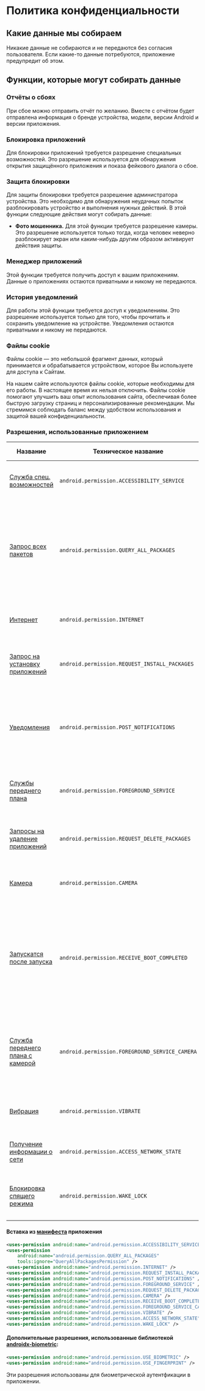 # Политика конфиденциальности
## Какие данные мы собираем
Никакие данные не собираются и не передаются без согласия пользователя. Если какие-то данные
потребуются, приложение предупредит об этом.

## Функции, которые могут собирать данные
### Отчёты о сбоях
При сбое можно отправить отчёт по желанию. Вместе с отчётом будет отправлена информация о бренде
устройства, модели, версии Android и версии приложения.
### Блокировка приложений
Для блокировки приложений требуется разрешение специальных возможностей. Это разрешение используется
для обнаружения открытия защищённого приложения и показа фейкового диалога о сбое.
### Защита блокировки
Для защиты блокировки требуется разрешение администратора устройства. Это необходимо для обнаружения
неудачных попыток разблокировать устройство и выполнения нужных действий.
В этой функции следующие действия могут собирать данные:

- **Фото мошенника.** Для этой функции требуется разрешение камеры. Это разрешение используется
  только тогда, когда человек неверно разблокирует экран или каким-нибудь другим образом
  активирует действия защиты.

### Менеджер приложений
Этой функции требуется получить доступ к вашим приложениям. Данные о
приложениях остаются приватными и никому не передаются.
### История уведомлений
Для работы этой функции требуется доступ к уведомлениям. Это разрешение используется
только для того, чтобы прочитать и сохранить уведомление на устройстве. Уведомления остаются
приватными и никому не передаются.

### Файлы cookie
Файлы cookie — это небольшой фрагмент данных, который принимается и обрабатывается устройством,
которое Вы используете для доступа к Сайтам.

На нашем сайте используются файлы cookie, которые необходимы для его работы. В настоящее время их
нельзя отключить. Файлы cookie помогают улучшить ваш опыт использования сайта, обеспечивая более
быструю загрузку страниц и персонализированные рекомендации. Мы стремимся соблюдать баланс между
удобством использования и защитой вашей конфиденциальности.

### Разрешения, использованные приложением
<table>
    <thead>
    <tr>
        <th scope="col">Название</th>
        <th scope="col">Техническое название</th>
        <th scope="col">Описание</th>
        <th scope="col">Для чего нужно</th>
    </tr>
    </thead>
    <tbody>
    <tr>
        <td>
            <a href="https://developer.android.com/guide/topics/ui/accessibility/service">
                Служба спец. возможностей
            </a>
        </td>
        <td>
            <code>android.permission.ACCESSIBILITY_SERVICE</code>
        </td>
        <td>
            Позволяет службам спец. возможностей работать
        </td>
        <td>
            Необходимо для корректной работы службы спец. возможностей
        </td>
    </tr>
    <tr>
        <td>
            <a href="https://developer.android.com/reference/android/Manifest.permission#QUERY_ALL_PACKAGES">
                Запрос всех пакетов
            </a>
        </td>
        <td>
            <code>android.permission.QUERY_ALL_PACKAGES</code>
        </td>
        <td>
            Позволяет приложению получать информацию о всех пакетах (приложениях),
            установленных на устройстве.
        </td>
        <td>
            Необходимо для корректной работы:
            <ul>
                <li>Экрана выбора приложений в функции "Блокировка приложений;</li>
                <li>извлечения APK.</li>
            </ul>
        </td>
    </tr>
    <tr>
        <td>
            <a href="https://developer.android.com/reference/android/Manifest.permission#INTERNET">
                Интернет
            </a>
        </td>
        <td>
            <code>android.permission.INTERNET</code>
        </td>
        <td>
            Позволяет приложению получать доступ в Интернет.
        </td>
        <td>
            Необходимо для корректной работы проверки обновлений.
        </td>
    </tr>
    <tr>
        <td>
            <a href="https://developer.android.com/reference/android/Manifest.permission#REQUEST_INSTALL_PACKAGES">
                Запрос на установку приложений
            </a>
        </td>
        <td>
            <code>android.permission.REQUEST_INSTALL_PACKAGES</code>
        </td>
        <td>
            Позволяет приложению запрашивать установку других приложений.
        </td>
        <td>
            Необходимо для корректной работы установки обновлений.
        </td>
    </tr>
    <tr>
        <td>
            <a href="https://developer.android.com/reference/android/Manifest.permission#POST_NOTIFICATIONS">
                Уведомления
            </a>
        </td>
        <td>
            <code>android.permission.POST_NOTIFICATIONS</code>
        </td>
        <td>
            Позволяет приложению показывать уведомления.
        </td>
        <td>
            Необходимо для корректной работы обновлений и
            <a href="https://developer.android.com/develop/background-work/services/fgs?skip_cache=true">
                службы переднего плана
            </a> для поддержки работы
            функций защиты.
        </td>
    </tr>
    <tr>
        <td>
            <a href="https://developer.android.com/reference/android/Manifest.permission#FOREGROUND_SERVICE">
                Службы переднего плана
            </a>
        </td>
        <td>
            <code>android.permission.FOREGROUND_SERVICE</code>
        </td>
        <td>
            Позволяет приложению запускать
            <a href="https://developer.android.com/develop/background-work/services/fgs?skip_cache=true">
                службы переднего плана
            </a>.
        </td>
        <td>
            Необходимо для корректной работы функций защиты.
        </td>
    </tr>
    <tr>
        <td>
            <a href="https://developer.android.com/reference/android/Manifest.permission#REQUEST_DELETE_PACKAGES">
                Запросы на удаление приложений
            </a>
        </td>
        <td>
            <code>android.permission.REQUEST_DELETE_PACKAGES</code>
        </td>
        <td>
            Позволяет приложению запрашивать удаление приложений.
        </td>
        <td>
            Необходимо для корректной работы функции быстрого удаления приложения.
        </td>
    </tr>
    <tr>
        <td>
            <a href="https://developer.android.com/reference/android/Manifest.permission#CAMERA">
                Камера
            </a>
        </td>
        <td>
            <code>android.permission.CAMERA</code>
        </td>
        <td>
            Позволяет приложению использовать камеру.
        </td>
        <td>
            Необходимо для корректной работы функции "Фото мошенника".
        </td>
    </tr>
    <tr>
        <td>
            <a href="https://developer.android.com/reference/android/Manifest.permission#RECEIVE_BOOT_COMPLETED">
                Запускатся после запуска
            </a>
        </td>
        <td>
            <code>android.permission.RECEIVE_BOOT_COMPLETED</code>
        </td>
        <td>
            Позволяет приложению запустится после запуска системы. Если есть пароль, то приложение будет
            запущено только тогда, когда пользователь разблокирует экран.
        </td>
        <td>
            Необходимо для корректной работы проверки обновлений.
        </td>
    </tr>
    <tr>
        <td>
            <a href="https://developer.android.com/reference/android/Manifest.permission#FOREGROUND_SERVICE_CAMERA">
                Служба переднего плана с камерой
            </a>
        </td>
        <td>
            <code>android.permission.FOREGROUND_SERVICE_CAMERA</code>
        </td>
        <td>
            Позволяет приложению использовать камеру в фоновом режиме с помощью
            <a href="https://developer.android.com/develop/background-work/services/fgs?skip_cache=true">
                службы переднего плана
            </a>.
        </td>
        <td>
            Необходимо для корректной работы функции "Фото мошенника".
        </td>
    </tr>
    <tr>
        <td>
            <a href="https://developer.android.com/reference/android/Manifest.permission#VIBRATE">
                Вибрация
            </a>
        </td>
        <td>
            <code>android.permission.VIBRATE</code>
        </td>
        <td>
            Позволяет приложению включать вибрацию телефона.
        </td>
        <td>
            Это разрешение нужно только для эффектов в приложении.
        </td>
    </tr>
    <tr>
        <td>
            <a href="https://developer.android.com/reference/android/Manifest.permission#ACCESS_NETWORK_STATE">
                Получение информации о сети
            </a>
        </td>
        <td>
            <code>android.permission.ACCESS_NETWORK_STATE</code>
        </td>
        <td>
            Позволяет приложению получать информацию о сети.
        </td>
        <td>
            Необходимо для правильной работы проверки обновлений.
        </td>
    </tr>
    <tr>
        <td>
            <a href="https://developer.android.com/reference/android/Manifest.permission#WAKE_LOCK">
                Блокировка спящего режима
            </a>
        </td>
        <td>
            <code>android.permission.WAKE_LOCK</code>
        </td>
        <td>
            Позволяет приложению блокировать перход устройства в спящий режим.
        </td>
        <td>
            Необходимо для работы плитки "Спящий режим".
        </td>
    </tr>
    </tbody>
</table>

#### Вставка из [манифеста](https://developer.android.com/guide/topics/manifest/manifest-intro) приложения
```xml
<uses-permission android:name="android.permission.ACCESSIBILITY_SERVICE" />
<uses-permission
    android:name="android.permission.QUERY_ALL_PACKAGES"
    tools:ignore="QueryAllPackagesPermission" />
<uses-permission android:name="android.permission.INTERNET" />
<uses-permission android:name="android.permission.REQUEST_INSTALL_PACKAGES" />
<uses-permission android:name="android.permission.POST_NOTIFICATIONS" />
<uses-permission android:name="android.permission.FOREGROUND_SERVICE" />
<uses-permission android:name="android.permission.REQUEST_DELETE_PACKAGES" />
<uses-permission android:name="android.permission.CAMERA" />
<uses-permission android:name="android.permission.RECEIVE_BOOT_COMPLETED" />
<uses-permission android:name="android.permission.FOREGROUND_SERVICE_CAMERA" />
<uses-permission android:name="android.permission.VIBRATE" />
<uses-permission android:name="android.permission.ACCESS_NETWORK_STATE" />
<uses-permission android:name="android.permission.WAKE_LOCK" />
```

#### Дополнительные разрешения, использованные библиотекой [androidx-biometric](https://developer.android.com/jetpack/androidx/releases/biometric):
```xml
<uses-permission android:name="android.permission.USE_BIOMETRIC" />
<uses-permission android:name="android.permission.USE_FINGERPRINT" />
```

Эти разрешения использованы для биометрической аутентфикации в приложении.